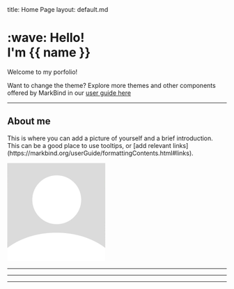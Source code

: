 <frontmatter>
  title: Home Page
  layout: default.md
</frontmatter>

<br>

<div class="bg-dark text-white px-2 py-5 mb-4">
  <div class="container">
    <h1 class="display-5 no-index"><md>:wave:</md> Hello!<br>I'm {{ name }}</h1>
    <p class="lead">Welcome to my porfolio!</p>
  </div>
</div>

<box type="tip">
  Want to change the theme? Explore more themes and other components offered by MarkBind in our <a href="https://markbind.org/userGuide/authoringContents.html" target="_blank">user guide here</a>
</box>

---

## About me

<p>
  This is where you can add a picture of yourself and a brief introduction. This can be a good place to 
  use <tooltip content="Add more information here" placement="top">tooltips</tooltip>, or 
  <md>[add relevant links](https://markbind.org/userGuide/formattingContents.html#links)</md>.
</p>

<img src='./contents/assests/default_profile_pic.png' alt='default-profile-pic'/>

---

<include src="contents/skills.md"/>

---

<include src="contents/experience.md"/>

---

<include src="contents/projects.md"/>


